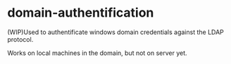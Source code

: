 # domain-authentification
(WIP)Used to authentificate windows domain credentials against the LDAP protocol.

Works on local machines in the domain, but not on server yet.
